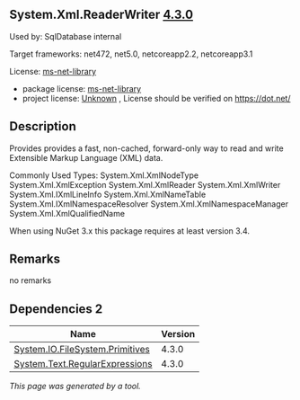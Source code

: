 System.Xml.ReaderWriter [4.3.0](https://www.nuget.org/packages/System.Xml.ReaderWriter/4.3.0)
--------------------

Used by: SqlDatabase internal

Target frameworks: net472, net5.0, netcoreapp2.2, netcoreapp3.1

License: [ms-net-library](../../../../licenses/ms-net-library) 

- package license: [ms-net-library](http://go.microsoft.com/fwlink/?LinkId=329770) 
- project license: [Unknown](https://dot.net/) , License should be verified on https://dot.net/

Description
-----------
Provides provides a fast, non-cached, forward-only way to read and write Extensible Markup Language (XML) data.

Commonly Used Types:
System.Xml.XmlNodeType
System.Xml.XmlException
System.Xml.XmlReader
System.Xml.XmlWriter
System.Xml.IXmlLineInfo
System.Xml.XmlNameTable
System.Xml.IXmlNamespaceResolver
System.Xml.XmlNamespaceManager
System.Xml.XmlQualifiedName
 
When using NuGet 3.x this package requires at least version 3.4.

Remarks
-----------
no remarks


Dependencies 2
-----------

|Name|Version|
|----------|:----|
|[System.IO.FileSystem.Primitives](../../../../packages/nuget.org/system.io.filesystem.primitives/4.3.0)|4.3.0|
|[System.Text.RegularExpressions](../../../../packages/nuget.org/system.text.regularexpressions/4.3.0)|4.3.0|

*This page was generated by a tool.*